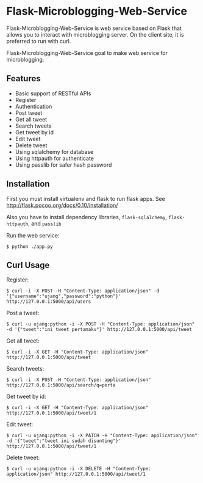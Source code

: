 Flask-Microblogging-Web-Service
===============================

Flask-Microblogging-Web-Service is web service based on Flask that allows you to interact with microblogging server. On the client site, it is preferred to run with curl.

Flask-Microblogging-Web-Service goal to make web service for microblogging.

Features
--------

- Basic support of RESTful APIs
- Register
- Authentication
- Post tweet
- Get all tweet
- Search tweets
- Get tweet by id
- Edit tweet
- Delete tweet
- Using sqlalchemy for database
- Using httpauth for authenticate
- Using passlib for safer hash password

Installation
------------

First you must install virtualenv and flask to run flask apps.
See http://flask.pocoo.org/docs/0.10/installation/

Also you have to install dependency libraries, `flask-sqlalchemy`, `flask-httpauth`, and `passlib`

Run the web service:

    $ python ./app.py

Curl Usage
----------

Register:

    $ curl -i -X POST -H "Content-Type: application/json" -d '{"username":"ujang","password":"python"}' http://127.0.0.1:5000/api/users

Post a tweet:

    $ curl -u ujang:python -i -X POST -H "Content-Type: application/json" -d '{"tweet":"ini tweet pertamaku"}' http://127.0.0.1:5000/api/tweet

Get all tweet:

    $ curl -i -X GET -H "Content-Type: application/json" http://127.0.0.1:5000/api/tweet

Search tweets:

    $ curl -i -X POST -H "Content-Type: application/json" http://127.0.0.1:5000/api/search/q=perta

Get tweet by id:

    $ curl -i -X GET -H "Content-Type: application/json" http://127.0.0.1:5000/api/tweet/1

Edit tweet:

    $ curl -u ujang:python -i -X PATCH -H "Content-Type: application/json" -d '{"tweet":"tweet ini sudah disunting"}' http://127.0.0.1:5000/api/tweet/1

Delete tweet:

    $ curl -u ujang:python -i -X DELETE -H "Content-Type: application/json" http://127.0.0.1:5000/api/tweet/1
